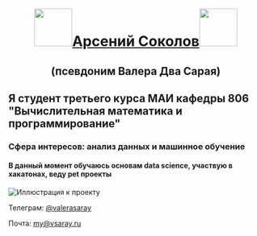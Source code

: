 <h1 align="center"><img src="https://www.gifcen.com/wp-content/uploads/2022/01/shrek-gif-2.gif" height="75"/><a href="#" target="_blank">Арсений Соколов</a><img src="https://www.gifcen.com/wp-content/uploads/2022/01/shrek-gif-2.gif" height="75"/>
</h2>
<h2 align="center">(псевдоним Валера Два Сарая)</h2>

<h2> Я студент третьего курса МАИ кафедры 806 "Вычислительная математика и программирование"</h2>

### Сфера интересов: анализ данных и машинное обучение

#### В данный момент обучаюсь основам data science, участвую в хакатонах, веду pet проекты
![Иллюстрация к проекту](/диско.gif)

Телеграм: [@valerasaray](http://valerasaray.t.me)

Почта: [my@vsaray.ru](my@vsaray.ru)
